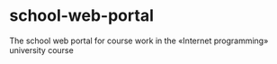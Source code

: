 # school-web-portal
The school web portal for course work in the «Internet programming» university course
